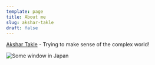 ```yaml
---
template: page
title: About me
slug: akshar-takle
draft: false
---
```

[Akshar Takle](https://twitter.com/AksharVT)  - Trying to make sense of the complex world! 

![Some window in Japan](/media/wall.jpg "Cover Pic")
